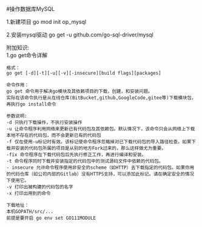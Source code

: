 #操作数据库MySQL

1.新建项目
go mod init op_mysql

2.安装mysql驱动
go get -u github.com/go-sql-driver/mysql


附加知识:  
1.go get命令详解
```text
格式：  
go get [-d][-t][-u][-v][-insecure][build flags][packages]

命令作用：  
go get 命令用于解决go模块及其依赖项目的下载，创建，和安装问题。  
实际在该命令执行是从在线仓库(BitBucket,github,GoogleCode,gitee等)下载模块包，再执行go install命令  

参数说明:
-d 只执行下载操作，不执行安装操作
-u 让命令程序利用网络来更新已有代码包及其依赖包。默认情况下，该命令只会从网络上下载本地不存在的代码包，而不会更新已有的代码包
-f 仅在使用-u标记时有效。该标记使命令程序忽略掉对已下载代码包的导入路径检查。如果下载并安装的代码包所属的项目是从别的地方Fork过来的，那么这样做尤为重要。
-fix 命令程序在下载代码包后先执行修正工作，再进行编译和安装。
-t 命令程序同时下载并安装指定的代码包中的测试源码文件中依赖的代码包。
- insecure 允许命令程序使用非安全的scheme（如HTTP）去下载指定的代码包。如果你用的代码仓库（如公司内部的Gitlab）没有HTTPS支持，可以添加此标记。请在确定安全的情况下使用它。
-v 打印出被构建的代码包的名字
-x 打印出用到的命令

下载地址：
本机GOPATH/src/...
前提是要开启 go env set GO111MODULE 
```
